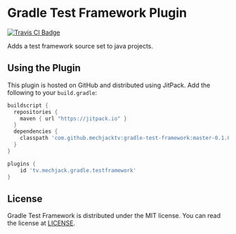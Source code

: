 # Gradle Test Framework Plugin

[![Travis CI Badge](https://travis-ci.org/mechjacktv/gradle-test-framework.svg?branch=develop)](https://travis-ci.org/mechjacktv/gradle-test-framework)

Adds a test framework source set to java projects.

## Using the Plugin

This plugin is hosted on GitHub and distributed using JitPack. Add the following to your `build.gradle`:

```groovy
buildscript {
  repositories {
    maven { url "https://jitpack.io" }
  }
  dependencies {
    classpath 'com.github.mechjacktv:gradle-test-framework:master-0.1.0'
  }
}

plugins {
    id 'tv.mechjack.gradle.testframework'
}
```

## License

Gradle Test Framework is distributed under the MIT license. You can read the license at [LICENSE](./LICENSE.md).
